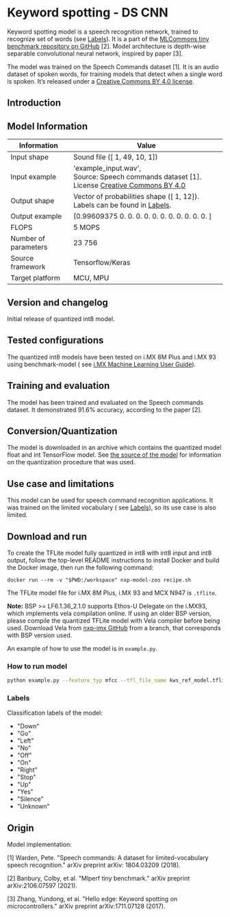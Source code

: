 # Keyword spotting - DS CNN

Keyword spotting model is a speech recognition network, trained to recognize set of words (see [Labels](#labels)). It is
a part of the [MLCommons tiny benchmark repository on GitHub](https://github.com/mlcommons/tiny/tree/master) [2]. Model
architecture is depth-wise separable convolutional neural network, inspired by paper [3].

The model was trained on the Speech Commands dataset [1]. It is an audio dataset of spoken words, for training models
that detect when a single word is spoken. It’s released under
a [Creative Commons BY 4.0 license](https://creativecommons.org/licenses/by/4.0/).

## Introduction

## Model Information

 Information          | Value                                                                                                                                               
----------------------|-----------------------------------------------------------------------------------------------------------------------------------------------------
 Input shape          | Sound file ([ 1, 49, 10,  1])                                                                                                                       
 Input example        | 'example_input.wav',</br> Source: Speech commands dataset [1].</br> License [Creative Commons BY 4.0](https://creativecommons.org/licenses/by/4.0/) 
 Output shape         | Vector of probabilities shape ([ 1, 12]). Labels can be found in [Labels](#labels).                                                                 
 Output example       | [0.99609375 0. 0. 0. 0. 0. 0. 0. 0. 0. 0. 0. ]                                                                                                      
 FLOPS                | 5 MOPS                                                                                                                                              
 Number of parameters | 23 756                                                                                                                                              
 Source framework     | Tensorflow/Keras                                                                                                                                    
 Target platform      | MCU, MPU                                                                                                                                            

## Version and changelog

Initial release of quantized int8 model.

## Tested configurations

The quantized int8 models have been tested on i.MX 8M Plus and i.MX 93 using benchmark-model (
see [i.MX Machine Learning User Guide](https://www.nxp.com/docs/en/user-guide/IMX-MACHINE-LEARNING-UG.pdf)).

## Training and evaluation

The model has been trained and evaluated on the Speech commands dataset. It demonstrated 91.6% accuracy, according to
the paper [2].

## Conversion/Quantization

The model is downloaded in an archive which contains the quantized model float and int TensorFlow model.
See [the source of the model](https://github.com/mlcommons/tiny/blob/master/benchmark/training/keyword_spotting/quantize.py)
for information on the quantization procedure that was used.

## Use case and limitations

This model can be used for speech command recognition applications. It was trained on the limited vocabulary (
see [Labels](#labels)), so its use case is also limited.

## Download and run

To create the TFLite model fully quantized in int8 with int8 input and int8 output, follow the top-level README instructions to install Docker and build the Docker image, then run the following command: 

    docker run --rm -v "$PWD:/workspace" nxp-model-zoo recipe.sh 

The TFLite model file for i.MX 8M Plus, i.MX 93 and MCX N947 is `.tflite`.  

**Note:** BSP >= LF6.1.36_2.1.0 supports Ethos-U Delegate on the i.MX93, which implements vela compilation online. If using an older BSP version, please compile the quantized TFLite model with Vela compiler before being used. Download Vela from [nxp-imx GitHub](https://github.com/nxp-imx/ethos-u-vela) from a branch, that corresponds with BSP version used.

An example of how to use the model is in `example.py`.

### How to run model

```bash
python example.py --feature_typ mfcc --tfl_file_name kws_ref_model.tflite --file 'example_input.wav'
```

### Labels

Classification labels of the model:

- "Down"
- "Go"
- "Left"
- "No"
- "Off"
- "On"
- "Right"
- "Stop"
- "Up"
- "Yes"
- "Silence"
- "Unknown"

## Origin

Model implementation:

[1] Warden, Pete. "Speech commands: A dataset for limited-vocabulary speech recognition." arXiv preprint arXiv:
1804.03209 (2018).

[2] Banbury, Colby, et al. "Mlperf tiny benchmark." arXiv preprint arXiv:2106.07597 (2021).

[3] Zhang, Yundong, et al. "Hello edge: Keyword spotting on microcontrollers." arXiv preprint arXiv:1711.07128 (2017).
